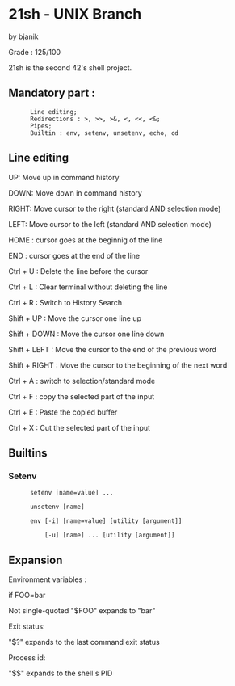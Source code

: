 # 21sh - UNIX Branch
by bjanik

Grade : 125/100

21sh is the second 42's shell project.

## Mandatory part :
          Line editing;
          Redirections : >, >>, >&, <, <<, <&;
          Pipes;
          Builtin : env, setenv, unsetenv, echo, cd
          
 ## Line editing
 
UP: Move up in command history

DOWN: Move down in command history

RIGHT: Move cursor to the right (standard AND selection mode)

LEFT: Move cursor to the left (standard AND selection mode)

HOME : cursor goes at the beginnig of the line

END : cursor goes at the end of the line

Ctrl + U : Delete the line before the cursor

Ctrl + L : Clear terminal without deleting the line

Ctrl + R : Switch to History Search

Shift + UP : Move the cursor one line up

Shift + DOWN : Move the cursor one line down

Shift + LEFT : Move the cursor to the end of the previous word

Shift + RIGHT : Move the cursor to the beginning of the next word

Ctrl + A : switch to selection/standard mode

Ctrl + F : copy the selected part of the input

Ctrl + E : Paste the copied buffer

Ctrl + X : Cut the selected part of the input


## Builtins

### Setenv
          setenv [name=value] ...
          
          unsetenv [name]
          
          env [-i] [name=value] [utility [argument]]
          
              [-u] [name] ... [utility [argument]]
              
          
              


## Expansion

Environment variables :

if FOO=bar

Not single-quoted "$FOO" expands to "bar"


Exit status:

"$?" expands to the last command exit status


Process id:

"$$" expands to the shell's PID


##
